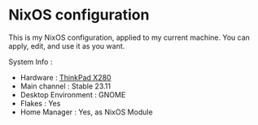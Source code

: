 # NixOS configuration
This is my NixOS configuration, applied to my current machine. You can apply, edit, and use it as you want.

System Info : 
- Hardware : [ThinkPad X280](https://github.com/NixOS/nixos-hardware/blob/master/lenovo/thinkpad/x280/default.nix)
- Main channel : Stable 23.11
- Desktop Environment : GNOME
- Flakes : Yes
- Home Manager : Yes, as NixOS Module
